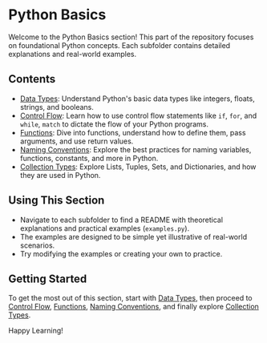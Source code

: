# Python Basics

Welcome to the Python Basics section! This part of the repository focuses on foundational Python concepts. Each subfolder contains detailed explanations and real-world examples.

## Contents
- [Data Types](./data_types/README.md): Understand Python's basic data types like integers, floats, strings, and booleans.
- [Control Flow](./control_flow/README.md): Learn how to use control flow statements like `if`, `for`, and `while`, `match` to dictate the flow of your Python programs.
- [Functions](./functions/README.md): Dive into functions, understand how to define them, pass arguments, and use return values.
- [Naming Conventions](./naming_conventions/README.md): Explore the best practices for naming variables, functions, constants, and more in Python.
- [Collection Types](./collection_types/README.md): Explore Lists, Tuples, Sets, and Dictionaries, and how they are used in Python.


## Using This Section
- Navigate to each subfolder to find a README with theoretical explanations and practical examples (`examples.py`).
- The examples are designed to be simple yet illustrative of real-world scenarios.
- Try modifying the examples or creating your own to practice.

## Getting Started
To get the most out of this section, start with [Data Types](./data_types/README.md), then proceed to [Control Flow](./control_flow/README.md), [Functions](./functions/README.md), [Naming Conventions](./naming_conventions/README.md), and finally explore [Collection Types](./collection_types/README.md).


Happy Learning!
